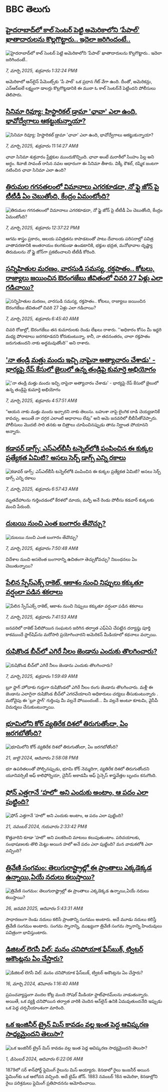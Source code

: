 # BBC తెలుగు## [హైదరాబాద్‌లో కాల్ సెంటర్ పెట్టి అమెరికాలోని ‘పేపాల్’ ఖాతాదారులను కొల్లగొట్టారు.. ఇదెలా జరిగిందంటే..](https://www.bbc.com/telugu/articles/cn9v5lj8jjdo?at_campaign=githubrss)![హైదరాబాద్‌లో కాల్ సెంటర్ పెట్టి అమెరికాలోని ‘పేపాల్’ ఖాతాదారులను కొల్లగొట్టారు.. ఇదెలా జరిగిందంటే..](https://ichef.bbci.co.uk/ace/standard/240/cpsprodpb/df77/live/09e7bb50-fb4d-11ef-9527-2f65ae2e80f4.png)_7, మార్చి 2025, శుక్రవారం 1:32:24 PMకి_అమెరికాలో ఆన్‌లైన్ పేమెంట్స్‌కు 'పే పాల్' ఒక ప్రధాన గేట్ వేగా ఉంది. దీంతో, అమెరికన్లు, ఎన్ఆర్ఐలే లక్ష్యంగా డాలర్లు కొల్లగొట్టడానికి ఈ ముఠా ఓ కాల్ సెంటర్‌నే పెట్టిందని పోలీసులు తెలిపారు.## [సినిమా రివ్యూ: హిస్టారికల్‌ డ్రామా 'ఛావా' ఎలా ఉంది, భావోద్వేగాలు ఆకట్టుకున్నాయా?](https://www.bbc.com/telugu/articles/c93n93l32l7o?at_campaign=githubrss)![సినిమా రివ్యూ: హిస్టారికల్‌ డ్రామా 'ఛావా' ఎలా ఉంది, భావోద్వేగాలు ఆకట్టుకున్నాయా?](https://ichef.bbci.co.uk/ace/standard/240/cpsprodpb/c622/live/81735c60-fb3e-11ef-aebe-31d55a7a4a12.jpg)_7, మార్చి 2025, శుక్రవారం 11:14:27 AMకి_ఛావా సినిమా శుక్రవారం ప్రేక్షకుల ముందుకొచ్చింది. ఛావా అంటే మరాఠీలో సింహం పిల్ల అని అర్ధం. శివాజీ సావంత్‌ రాసిన నవల ఆధారంగా ఈ సినిమా తీశారు. విక్కీ కౌశల్, రష్మిక జంటగా నటించిన  ఛావా సినిమా ఎలా ఉంది?## [తిరుమల గగనతలంలో విమానాలు ఎగరకూడదా, నో ఫ్లై జోన్ పై టీటీడీ ఏం చెబుతోంది, కేంద్రం ఏమంటోంది?](https://www.bbc.com/telugu/articles/cdrxkn0rzg6o?at_campaign=githubrss)![తిరుమల గగనతలంలో విమానాలు ఎగరకూడదా, నో ఫ్లై జోన్ పై టీటీడీ ఏం చెబుతోంది, కేంద్రం ఏమంటోంది?](https://ichef.bbci.co.uk/ace/standard/240/cpsprodpb/83c4/live/5667c830-faa3-11ef-9e61-71ee71f26eb1.jpg)_7, మార్చి 2025, శుక్రవారం 12:37:22 PMకి_ఆగమ శాస్త్రం ప్రకారం, ఆలయ పవిత్రతను కాపాడటంతో పాటు దేవాలయ పరిసరాల్లో పవిత్ర వాతావరణానికి అంతరాయం కలగకుండా ఉండటానికి, భక్తుల భద్రత, మనోభావాల దృష్ట్యా తిరుమలను నో ఫ్లై జోన్‌గా ప్రకటించాలని టీటీడీ కోరింది.## [సన్నిహితుల మరణం, వారసుడి సమస్య, రక్తపాతం.. కోటలు, రాజ్యాలు జయించిన ఔరంగజేబు జీవితంలో చివరి 27 ఏళ్లు ఎలా గడిచాయి?](https://www.bbc.com/telugu/articles/cj92wx99kgyo?at_campaign=githubrss)![సన్నిహితుల మరణం, వారసుడి సమస్య, రక్తపాతం.. కోటలు, రాజ్యాలు జయించిన ఔరంగజేబు జీవితంలో చివరి 27 ఏళ్లు ఎలా గడిచాయి?](https://ichef.bbci.co.uk/ace/standard/240/cpsprodpb/bf38/live/22333470-fb19-11ef-9e61-71ee71f26eb1.jpg)_7, మార్చి 2025, శుక్రవారం 6:45:40 AMకి_చివరి రోజుల్లో, ఔరంగజేబు తన కుమారులకు రెండు లేఖలు రాశారు. ''అధికారం కోసం మీ ఇద్దరి మధ్య పోరాటాలు జరగకూడదని కోరుకుంటున్నా. కానీ, నా తదనంతరం, చాలా రక్తపాతం జరుగుతుందని నాకు అర్థమవుతోంది'' అని రాశారు.## ['నా తండ్రి మత్తు మందు ఇచ్చి నాపైనా అత్యాచారం చేశాడు' - భార్యపై రేప్ కేసులో జైలులో ఉన్న తండ్రిపై కుమార్తె అభియోగం](https://www.bbc.com/telugu/articles/cgq9n51d31yo?at_campaign=githubrss)!['నా తండ్రి మత్తు మందు ఇచ్చి నాపైనా అత్యాచారం చేశాడు' - భార్యపై రేప్ కేసులో జైలులో ఉన్న తండ్రిపై కుమార్తె అభియోగం](https://ichef.bbci.co.uk/ace/standard/240/cpsprodpb/48cc/live/0ab85af0-fb0f-11ef-92df-051356c595e2.jpg)_7, మార్చి 2025, శుక్రవారం 4:57:51 AMకి_“ఆయన నాకు మత్తు మందు ఇచ్చారని నాకు తెలుసు. బహుశా నాపై లైంగిక దాడి చెయ్యడానికే కావచ్చు. అయితే నా దగ్గర ఎలాంటి ఆధారాలు లేవు” అని ఆమె జనవరిలో బీబీసీతోచెప్పారు. పోలీసులు మొదటి సారి తనకు ఆ చిత్రాలు చూపించినప్పుడు తాను నిర్ఘాంత పోయానని అన్నారు.## [కడావర్ డాగ్స్: ఎస్‌ఎల్‌బీసీ టన్నెల్‌లోకి పంపించిన ఈ కుక్కల ప్రత్యేకత ఏమిటి? అసలు సెర్చ్ డాగ్స్ ఎన్ని రకాలు](https://www.bbc.com/telugu/articles/clynre02n79o?at_campaign=githubrss)![కడావర్ డాగ్స్: ఎస్‌ఎల్‌బీసీ టన్నెల్‌లోకి పంపించిన ఈ కుక్కల ప్రత్యేకత ఏమిటి? అసలు సెర్చ్ డాగ్స్ ఎన్ని రకాలు](https://ichef.bbci.co.uk/ace/standard/240/cpsprodpb/2e77/live/a8cca4c0-fb1a-11ef-8315-57838b6b35e7.jpg)_7, మార్చి 2025, శుక్రవారం 6:57:43 AMకి_మృతదేహాలను గుర్తించడంలో కేరళలో మాయ, మర్ఫీ అనే రెండు పోలీసు కడవార్ కుక్కలకు మంచి పేరుంది.## [దుబయి నుంచి ఎంత బంగారం తేవొచ్చు?](https://www.bbc.com/telugu/articles/clynreyyn7do?at_campaign=githubrss)![దుబయి నుంచి ఎంత బంగారం తేవొచ్చు?](https://ichef.bbci.co.uk/ace/standard/240/cpsprodpb/1827/live/7ba85360-fb27-11ef-896e-d7e7fb1719a4.jpg)_7, మార్చి 2025, శుక్రవారం 7:50:48 AMకి_విదేశాల నుంచి అసలెంత బంగారాన్ని ఉచితంగా తెచ్చుకోవచ్చు? నిబంధనలు ఏం చెబుతున్నాయి?## [పేలిన స్పేస్‌ఎక్స్ రాకెట్, ఆకాశం నుంచి నిప్పులు కక్కుతూ వర్షంలా పడిన శకలాలు](https://www.bbc.com/telugu/articles/cvg1pxre5gvo?at_campaign=githubrss)![పేలిన స్పేస్‌ఎక్స్ రాకెట్, ఆకాశం నుంచి నిప్పులు కక్కుతూ వర్షంలా పడిన శకలాలు](https://ichef.bbci.co.uk/ace/standard/240/cpsprodpb/22c6/live/36e04c20-fb1c-11ef-8c03-7dfdbeeb2526.jpg)_7, మార్చి 2025, శుక్రవారం 7:41:53 AMకి_జనవరిలో రాకెట్ పేలిపోయిన సంఘటన జరిగిన తర్వాత ఎఫ్ఏఏ చేపట్టిన దర్యాప్తు పూర్తి కాకముందే స్టార్‌షిప్‌ను మరోసారి ప్రయోగించారని అమెరికన్ మీడియాలో కథనాలు వచ్చాయి.## [రుషికొండ బీచ్‌లో ఎగిరే నీలం జెండాను ఎందుకు తొలగించారు?](https://www.bbc.com/telugu/articles/czdn0j62yzjo?at_campaign=githubrss)![రుషికొండ బీచ్‌లో ఎగిరే నీలం జెండాను ఎందుకు తొలగించారు?](https://ichef.bbci.co.uk/ace/standard/240/cpsprodpb/204c/live/cadb0d10-fa91-11ef-9e61-71ee71f26eb1.jpg)_7, మార్చి 2025, శుక్రవారం 1:59:49 AMకి_బ్లూ ఫ్లాగ్ హోదాకు గుర్తుగా  రుషికొండలో ఎగిరే నీలం రంగు జెండాను తొలగించారు. 
మళ్లీ ఈ జెండాను ఎలాగైనా రుషికొండ బీచ్‌లో ఎగరవేయాలని అధికారులు చర్యలు తీసుకుంటున్నారు . మరోవైపు ఈ 'బ్లూ ఫ్లాగ్' గుర్తింపు మీ వల్లనే పోయిందంటే... మీ వల్లనే అంటూ కూటమి, వైసీపీ  విమర్శలు చేసుకుంటున్నాయి.## [భూమిలోని కోర్ వ్యతిరేక దిశలో తిరుగుతోందా, ఏం జరగబోతోంది?](https://www.bbc.com/telugu/articles/crgr7rnd7g4o?at_campaign=githubrss)![భూమిలోని కోర్ వ్యతిరేక దిశలో తిరుగుతోందా, ఏం జరగబోతోంది?](https://ichef.bbci.co.uk/ace/standard/240/cpsprodpb/cc28/live/4457bc00-3ec3-11ef-b2f4-77406157b906.jpg)_21, జులై 2024, ఆదివారం 2:58:08 PMకి_భూ ఉపరితలంతో పోల్చినప్పుడు, భూమి కోర్ నెమ్మదిగా, వ్యతిరేక దిశలో తిరుగుతోందని యూనివర్సిటీ ఆఫ్ కాలిఫోర్నియా, చైనీస్ అకాడమీ ఆఫ్ సైన్సెస్‌ శాస్త్రవేత్తల బృందం కనుగొంది.## [ఫోన్ ఎత్తగానే ‘హలో’ అని ఎందుకు అంటాం, ఆ పదం ఎలా పుట్టింది?](https://www.bbc.com/telugu/articles/cgj7x7gdjq4o?at_campaign=githubrss)![ఫోన్ ఎత్తగానే ‘హలో’ అని ఎందుకు అంటాం, ఆ పదం ఎలా పుట్టింది?](https://ichef.bbci.co.uk/ace/standard/240/cpsprodpb/0618/live/7a20ebb0-a807-11ef-b21e-5359bd56d02f.jpg)_21, నవంబర్ 2024, గురువారం 2:33:42 PMకి_కొత్తవారిని కూడా ‘హలో’ అని పలకరించి మాటలు కలుపుతుంటాం.  పరిచయాలకు, సంభాషణలకు తొలి మెట్టు అయిన హలో అనే పదం ఎలా పుట్టింది? మన వాడుకలోకి ఎలా వచ్చింది?## [త్రివేణి సంగమం: తెలుగురాష్ట్రాల్లో ఈ ప్రాంతాలు ఎక్కడెక్కడ ఉన్నాయి,ఏయే నదులు కలుస్తాయి? ](https://www.bbc.com/telugu/articles/cz7elrr17jeo?at_campaign=githubrss)![త్రివేణి సంగమం: తెలుగురాష్ట్రాల్లో ఈ ప్రాంతాలు ఎక్కడెక్కడ ఉన్నాయి,ఏయే నదులు కలుస్తాయి? ](https://ichef.bbci.co.uk/ace/standard/240/cpsprodpb/9dad/live/7f50e780-da42-11ef-a37f-eba91255dc3d.jpg)_26, జనవరి 2025, ఆదివారం 5:43:31 AMకి_సాధారణంగా రెండు నదులు కలిసే ప్రాంతాన్ని సంగమం అంటారు. అదే మూడు నదులు కలిస్తే త్రివేణి సంగమం అంటారు. సంగమ స్నానాన్ని, ముఖ్యంగా త్రివేణి సంగమ స్నానాన్ని హిందువులు పవిత్రంగా భావిస్తుంటారు.## [డిజిటల్ లెగసీ విల్: మనం చనిపోయాక ఫేస్‌బుక్, ట్విటర్‌ అకౌంట్లను ఏం చేస్తారు?](https://www.bbc.com/telugu/articles/cx0zl1qeyq2o?at_campaign=githubrss)![డిజిటల్ లెగసీ విల్: మనం చనిపోయాక ఫేస్‌బుక్, ట్విటర్‌ అకౌంట్లను ఏం చేస్తారు?](https://ichef.bbci.co.uk/ace/standard/240/cpsprodpb/bea2/live/2323ffd0-e2d4-11ee-9410-0f893255c2a0.jpg)_16, మార్చి 2024, శనివారం 1:16:40 AMకి_ప్రపంచవ్యాప్తంగా వందల కోట్ల మంది సోషల్ మీడియా ఫ్లాట్‌ఫారమ్‌లను వాడుతున్నారు. అయితే, ఒక వ్యక్తి చనిపోయిన తర్వాత వారికి చెందిన ఆన్‌లైన్ ఉనికి ఏమవుతుందనేది ఇప్పుడు ఒక పెద్ద చర్చనీయాంశంగా మారింది.## [ఒక ఇంజినీర్ ట్రైన్ మిస్ కావడం వల్ల ఇంత పెద్ద ఆవిష్కరణ సాధ్యమైందని తెలుసా?](https://www.bbc.com/telugu/articles/c774y4mdrgdo?at_campaign=githubrss)![ఒక ఇంజినీర్ ట్రైన్ మిస్ కావడం వల్ల ఇంత పెద్ద ఆవిష్కరణ సాధ్యమైందని తెలుసా?](https://ichef.bbci.co.uk/ace/standard/240/cpsprodpb/d07c/live/d2f92490-ab19-11ef-8264-5f9791599833.jpg)_1, డిసెంబర్ 2024, ఆదివారం 6:22:06 AMకి_1879లో సర్ శాన్‌ఫోర్డ్ ఫ్లెమింగ్ రైలును మిస్ అయ్యారు. కెనడాలో రైలు ఇంజనీర్ అయిన ఫ్లెమింగ్‌కు ఒక ఆలోచన వచ్చింది. అదే టైమ్ జోన్‌. 
1883 నవంబర్ 18న అమెరికా, కెనడాల్లోని రైలు పరిశ్రమలు ఫ్లెమింగ్ ప్రతిపాదనను ఆమోదించాయి.